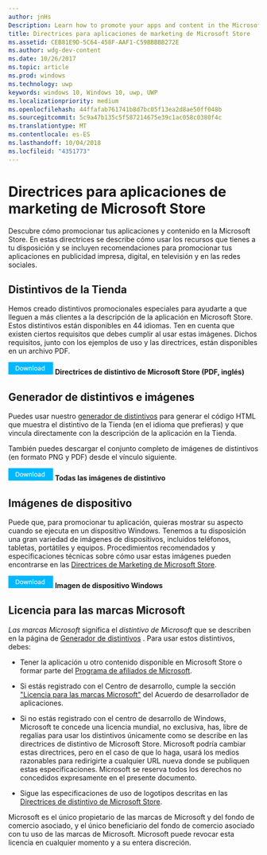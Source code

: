```yaml
---
author: jnHs
Description: Learn how to promote your apps and content in the Microsoft Store. These guidelines cover how to use the assets that are available to you, along with recommendations for promoting your apps in print, TV, social media and digital advertising.
title: Directrices para aplicaciones de marketing de Microsoft Store
ms.assetid: CEB81E9D-5C64-458F-AAF1-C59BBBBB272E
ms.author: wdg-dev-content
ms.date: 10/26/2017
ms.topic: article
ms.prod: windows
ms.technology: uwp
keywords: windows 10, Windows 10, uwp, UWP
ms.localizationpriority: medium
ms.openlocfilehash: 44ffafab761741b8d7bc05f13ea2d8ae50ff048b
ms.sourcegitcommit: 5c9a47b135c5f587214675e39c1ac058c0380f4c
ms.translationtype: MT
ms.contentlocale: es-ES
ms.lasthandoff: 10/04/2018
ms.locfileid: "4351773"
---
```

# <a name="microsoft-store-marketing-guidelines-for-apps"></a>Directrices para aplicaciones de marketing de Microsoft Store

Descubre cómo promocionar tus aplicaciones y contenido en la Microsoft Store. En estas directrices se describe cómo usar los recursos que tienes a tu disposición y se incluyen recomendaciones para promocionar tus aplicaciones en publicidad impresa, digital, en televisión y en las redes sociales.

## <a name="store-badges"></a>Distintivos de la Tienda

Hemos creado distintivos promocionales especiales para ayudarte a que lleguen a más clientes a la descripción de la aplicación en Microsoft Store. Estos distintivos están disponibles en 44 idiomas. Ten en cuenta que existen ciertos requisitos que debes cumplir al usar estas imágenes. Dichos requisitos, junto con los ejemplos de uso y las directrices, están disponibles en un archivo PDF.

[ ![Botón Descargar](images/downloadbutton.png)](http://go.microsoft.com/fwlink/p/?LinkId=529769) **Directrices de distintivo de Microsoft Store (PDF, inglés)**


## <a name="badge-generator-and-images"></a>Generador de distintivos e imágenes

Puedes usar nuestro [generador de distintivos](http://go.microsoft.com/fwlink/p/?LinkID=534236) para generar el código HTML que muestra el distintivo de la Tienda (en el idioma que prefieras) y que vincula directamente con la descripción de la aplicación en la Tienda.

También puedes descargar el conjunto completo de imágenes de distintivos (en formato PNG y PDF) desde el vínculo siguiente.

[![Botón Descargar](images/downloadbutton.png)](http://go.microsoft.com/fwlink/p/?LinkId=529771) **Todas las imágenes de distintivo**


## <a name="device-images"></a>Imágenes de dispositivo

Puede que, para promocionar tu aplicación, quieras mostrar su aspecto cuando se ejecuta en un dispositivo Windows. Tenemos a tu disposición una gran variedad de imágenes de dispositivos, incluidos teléfonos, tabletas, portátiles y equipos. Procedimientos recomendados y especificaciones técnicas sobre cómo usar estas imágenes pueden encontrarse en las [Directrices de Marketing de Microsoft Store](http://go.microsoft.com/fwlink/p/?LinkId=529769).

[![Botón Descargar](images/downloadbutton.png)](https://go.microsoft.com/fwlink/p/?LinkId=533057) **Imagen de dispositivo Windows**

## <a name="license-to-microsoft-marks"></a>Licencia para las marcas Microsoft

*Las marcas Microsoft* significa el *distintivo de Microsoft* que se describen en la página de [Generador de distintivos](http://go.microsoft.com/fwlink/p/?LinkID=534236) . Para usar estos distintivos, debes:

-   Tener la aplicación u otro contenido disponible en Microsoft Store o formar parte del [Programa de afiliados de Microsoft](http://go.microsoft.com/fwlink/p/?LinkId=624463).

-   Si estás registrado con el Centro de desarrollo, cumple la sección ["Licencia para las marcas Microsoft"](https://docs.microsoft.com/legal/windows/agreements/app-developer-agreement#license_to_mark) del Acuerdo de desarrollador de aplicaciones.

-   Si no estás registrado con el centro de desarrollo de Windows, Microsoft te concede una licencia mundial, no exclusiva, has, libre de regalías para usar los distintivos únicamente como se describe en las directrices de distintivo de Microsoft Store. Microsoft podría cambiar estas directrices, pero en el caso de que lo haga, usará los medios razonables para redirigirte a cualquier URL nueva donde se publiquen estas especificaciones. Microsoft se reserva todos los derechos no concedidos expresamente en el presente documento.

-   Sigue las especificaciones de uso de logotipos descritas en las [Directrices de distintivo de Microsoft Store](http://go.microsoft.com/fwlink/p/?LinkId=529769).

Microsoft es el único propietario de las marcas de Microsoft y del fondo de comercio asociado, y el único beneficiario del fondo de comercio asociado con tu uso de las marcas de Microsoft. Microsoft puede revocar esta licencia en cualquier momento y a su entera discreción.

 

 




